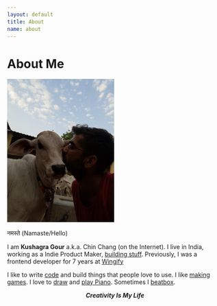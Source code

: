 ```yaml
---
layout: default
title: About
name: about
---
```


<h1 class="post__title">About Me</h1>

<div class="container container--small">

<img width="250px" src="/images/me4.jpg">

नमस्ते (Namaste/Hello)

I am <strong>Kushagra Gour</strong> a.k.a. Chin Chang (on the Internet). I live in India, working as a Indie Product Maker, [building stuff](/lab/). Previously, I was a frontend developer for 7 years at [Wingify](https://wingify.com)

I like to write [code](https://github.com/chinchang) and build things that people love to use. I like [making games](/games). I love to [draw](http://draw.kushagragour.in/) and [play Piano](https://www.youtube.com/watch?v=mso-9k2g_j8). Sometimes I [beatbox](https://soundcloud.com/kushagra-gour/).

<div style="text-align: center;"><em><strong>Creativity Is My Life</strong></em></div>

</div>
